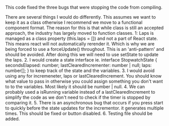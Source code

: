This code fixed the three bugs that were stopping the code from compiling.

There are several things I would do differently. This assumes we want to keep it as a class otherwise I recommend we move to a functional component format. The reason for this is that while class is still an accepted approach, the industry has largely moved to function classes.
1: Laps is managed as a class property (this.laps = []) and not a part of React state. This means react will not automatically rerender it. Which is why we are being forced to use a forceUpdate() throughout. This is an 'anti-pattern' and should be avoided. After doing this we will need to use setState to update the laps.
2. I would create a state interface ie.
 interface StopwatchState {
      secondsElapsed: number;
      lastClearedIncrementer: number | null;
      laps: number[];
  }
to keep track of the state and the variables.
3. I would avoid using any for incremeneter, laps or lastClearedIncrement. You should know what value to pass in otherwise you could assign something you don't want to to the variables. Most likely it should be number | null.
4. We can probably used a isRunning variable instead of a lastClearedIncrement to simplify the code as we don't need to check if the timer is stopped by comparing it.
5. There is an asynchronous bug that occurs if you press start to quickly before the state updates for the incrementor. it generates multiple times. This should be fixed or button disabled.
6. Testing file should be added.
